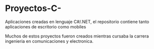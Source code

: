 # Proyectos-C-
Aplicaciones creadas en lenguaje C#/.NET, el repositorio contiene tanto aplicaciones de escritorio como mobiles 

Muchos de estos proyectos fueron creados mientras cursaba la carrera ingenieria en comunicaciones y electronica.
